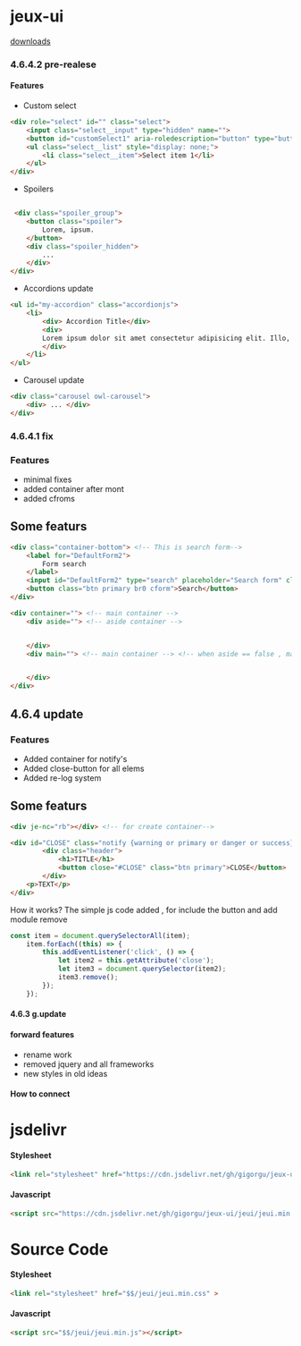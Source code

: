 # jeux-ui
[downloads](https://github.com/Gigorgu/jeux-ui/releases/tag/jeux)

### 4.6.4.2 pre-realese 
#### Features 
* Custom select
```html
<div role="select" id="" class="select">
    <input class="select__input" type="hidden" name="">
    <button id="customSelect1" aria-roledescription="button" type="button" role="button" class="select__head">Select</button>
    <ul class="select__list" style="display: none;">
        <li class="select__item">Select item 1</li>
    </ul>
</div>
```
* Spoilers
```html

 <div class="spoiler_group">
    <button class="spoiler">
        Lorem, ipsum.
    </button>
    <div class="spoiler_hidden">
        ...
    </div>
</div>
```
* Accordions update
```html
<ul id="my-accordion" class="accordionjs">
    <li>
        <div> Accordion Title</div>
        <div>
        Lorem ipsum dolor sit amet consectetur adipisicing elit. Illo, nobis?
        </div>
    </li>
</ul>
```
* Carousel update
```html
<div class="carousel owl-carousel">
    <div> ... </div>
</div>
```


### 4.6.4.1 fix 
### Features
* minimal fixes
* added container after mont
* added cfroms
## Some featurs

```html
<div class="container-bottom"> <!-- This is search form-->
    <label for="DefaultForm2">
        Form search
    </label>
    <input id="DefaultForm2" type="search" placeholder="Search form" class="cform br0 ">
    <button class="btn primary br0 cform">Search</button>
</div>
```

```html
<div container=""> <!-- main container -->
    <div aside=""> <!-- aside container -->


    </div>
    <div main=""> <!-- main container --> <!-- when aside == false , main gets 100% width-->


    </div>
</div>
```

## 4.6.4 update 
### Features
* Added container for notify's
* Added close-button for all elems
* Added re-log system

## Some featurs

```html
<div je-nc="rb"></div> <!-- for create container-->
```
```html
<div id="CLOSE" class="notify {warning or primary or danger or success}">
        <div class="header">
            <h1>TITLE</h1>
            <button close="#CLOSE" class="btn primary">CLOSE</button>
        </div>
    <p>TEXT</p>
</div>
```
How it works? The simple js code added , for include the button and add module remove

```javascript
const item = document.querySelectorAll(item);
    item.forEach((this) => {
        this.addEventListener('click', () => {
            let item2 = this.getAttribute('close');
            let item3 = document.querySelector(item2);
            item3.remove();
        });
    });
```
#### 4.6.3 g.update


#### forward features

* rename work
* removed jquery and all frameworks
* new styles in old ideas

#### How to connect

# jsdelivr
#### Stylesheet
```html
<link rel="stylesheet" href="https://cdn.jsdelivr.net/gh/gigorgu/jeux-ui/jeui/jeui.min.css" >
```
#### Javascript
```html
<script src="https://cdn.jsdelivr.net/gh/gigorgu/jeux-ui/jeui/jeui.min.js"></script>
```

# Source Code
#### Stylesheet
```html
<link rel="stylesheet" href="$$/jeui/jeui.min.css" >
```
#### Javascript
```html
<script src="$$/jeui/jeui.min.js"></script>
```


